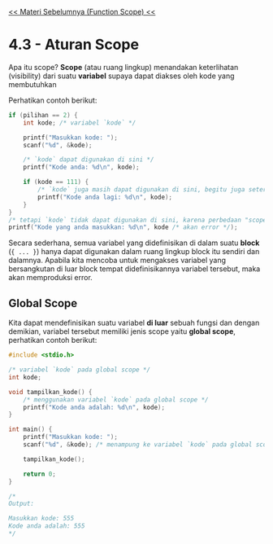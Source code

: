 [<< Materi Sebelumnya (Function Scope) <<](2-FungsiLibraryC.md)

# 4.3 - Aturan Scope

Apa itu scope? **Scope** (atau ruang lingkup) menandakan keterlihatan (visibility) dari suatu **variabel** supaya dapat diakses oleh kode yang membutuhkan

Perhatikan contoh berikut:
```c
if (pilihan == 2) {
    int kode; /* variabel `kode` */

    printf("Masukkan kode: ");
    scanf("%d", &kode);

    /* `kode` dapat digunakan di sini */
    printf("Kode anda: %d\n", kode);

    if (kode == 111) {
        /* `kode` juga masih dapat digunakan di sini, begitu juga seterusnya */
        printf("Kode anda lagi: %d\n", kode);
    }
}
/* tetapi `kode` tidak dapat digunakan di sini, karena perbedaan "scope" */
printf("Kode yang anda masukkan: %d\n", kode /* akan error */);
```

Secara sederhana, semua variabel yang didefinisikan di dalam suatu **block** (`{ ... }`) hanya dapat digunakan dalam ruang lingkup block itu sendiri dan dalamnya. Apabila kita mencoba untuk mengakses variabel yang bersangkutan di luar block tempat didefinisikannya variabel tersebut, maka akan memproduksi error.

## Global Scope

Kita dapat mendefinisikan suatu variabel **di luar** sebuah fungsi dan dengan demikian, variabel tersebut memiliki jenis scope yaitu **global scope**, perhatikan contoh berikut:

```c
#include <stdio.h>

/* variabel `kode` pada global scope */
int kode;

void tampilkan_kode() {
    /* menggunakan variabel `kode` pada global scope */
    printf("Kode anda adalah: %d\n", kode);
}

int main() {
    printf("Masukkan kode: ");
    scanf("%d", &kode); /* menampung ke variabel `kode` pada global scope */

    tampilkan_kode();

    return 0;
}

/*
Output:

Masukkan kode: 555
Kode anda adalah: 555
*/
```